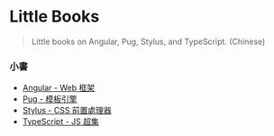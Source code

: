 # Little Books

> Little books on Angular, Pug, Stylus, and TypeScript. (Chinese)

### 小書
* [Angular - Web 框架](https://github.com/Shyam-Chen/Little-Books/tree/master/Angular)
* [Pug - 模板引擎](https://github.com/Shyam-Chen/Little-Books/blob/master/Pug.md)
* [Stylus - CSS 前置處理器](https://github.com/Shyam-Chen/Little-Books/blob/master/Stylus.md)
* [TypeScript - JS 超集](https://github.com/Shyam-Chen/Little-Books/blob/master/TypeScript.md)

